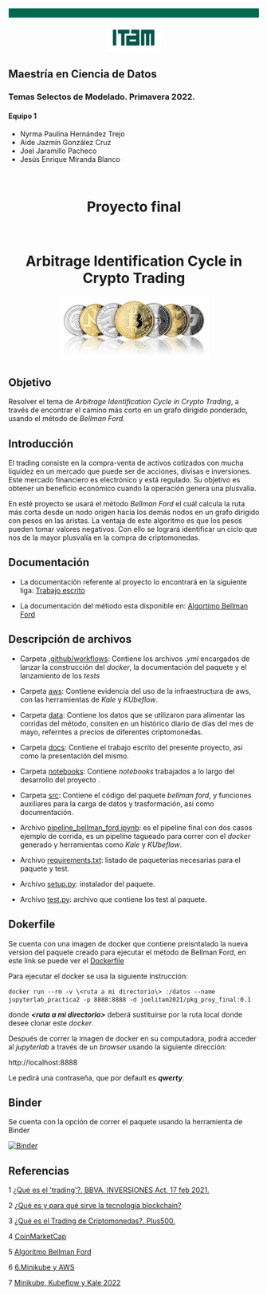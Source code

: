 <p align = "center">
    <img src="img/cinta.png" />
</p>
<p align = "center">
    <img src="img/logo_itam.png" />
</p>

## **Maestría en Ciencia de Datos**
### Temas Selectos de Modelado. Primavera 2022.

#### **Equipo 1** 

- Nyrma Paulina Hernández Trejo
- Aide Jazmín González Cruz
- Joel Jaramillo Pacheco
- Jesús Enrique Miranda Blanco

<br>

<div align="center"><h1>Proyecto final</h1><br><h1>Arbitrage Identification Cycle in Crypto Trading</h1></div>
<p align = "center">
    <img src="img/crypto.png" />
</p>


## Objetivo

Resolver el tema de *Arbitrage Identification Cycle in Crypto Trading*, a través de encontrar  el camino más corto en un grafo dirigido ponderado, usando el método de *Bellman Ford*.

## Introducción

El trading consiste en la compra-venta de activos cotizados con mucha liquidez en un mercado que puede ser de acciones, divisas e inversiones. Este mercado financiero es electrónico y está regulado. Su objetivo es obtener un beneficio económico cuando la operación genera una plusvalía.

En esté proyecto se usará el método *Bellman Ford* el cuál calcula la ruta más corta desde un nodo origen hacia los demás nodos en un grafo dirigido con pesos en las aristas. La ventaja de este algoritmo es que los pesos pueden tomar valores negativos. Con ello se logrará identificar un ciclo que nos de la mayor plusvalía en la compra de criptomonedas.

## Documentación

- La documentación referente al proyecto lo encontrará en la siguiente liga: [Trabajo escrito](https://docs.google.com/document/d/1opfXYOtYeJna6cKLmkjdhPulqXCVLCwB1ScKlEkqVE8/edit#heading=h.35nkun2)


- La documentación del métiodo esta disponible en: [Algortimo Bellman Ford](https://joelitam2021.github.io/Opt_avanzada_proy_final/)



## Descripción de archivos

- Carpeta [.github/workflows](.github/workflows): Contiene los archivos *.yml* encargados de lanzar la construcción del *docker*, la documentación del paquete y el lanzamiento de los *tests*

- Carpeta [aws](aws): Contiene evidencia del uso de la infraestructura de aws, con las herramientas de *Kale* y *KUbeflow*.

- Carpeta [data](data): Contiene los datos que se utilizaron para alimentar las corridas del método, consiten en un histórico diario de días del mes de mayo, referntes a precios de diferentes criptomonedas.

- Carpeta [docs](docs): Contiene el trabajo escrito del presente proyecto, así como la presentación del mismo.

- Carpeta [notebooks](notebooks): Contiene *notebooks* trabajados a lo largo del desarrollo del proyecto .

- Carpeta [src](src): Contiene el código del paquete *bellman ford*, y funciones auxiliares para la carga de datos y trasformación, así como documentación.

- Archivo [pipeline_bellman_ford.ipynb](pipeline_bellman_ford.ipynb): es el pipeline final con dos casos ejemplo de corrida, es un pipeline tagueado para correr con el *docker* generado y herramientas como  *Kale* y *KUbeflow*.

- Archivo [requirements.txt](requirements.txt): listado de paqueterías necesarias para el paquete y test.

- Archivo [setup.py](setup.py): instalador del paquete.

- Archivo [test.py](test.py): archivo que contiene los test al paquete.


## Dokerfile
Se cuenta con una imagen de docker que contiene preisntalado la nueva version del paquete creado para ejecutar el método de Bellman Ford, en este link se puede ver el [Dockerfile](dockerfiles/pkg/Dockerfile)

Para ejecutar el docker se usa la siguiente instrucción:

```
docker run --rm -v \<ruta a mi directorio\> :/datos --name jupyterlab_practica2 -p 8888:8888 -d joelitam2021/pkg_proy_final:0.1
```
donde ***\<ruta a mi directorio\>*** deberá sustituirse por la ruta local donde desee clonar este *docker*.

Después de correr la imagen de docker en su computadora, podrá acceder al *jupyterlab* a través de un *browser* usando la siguiente dirección:

http://localhost:8888

Le pedirá una contraseña, que por default es ***qwerty***.

## Binder

Se cuenta con la opción de correr el paquete usando la herramienta de Binder

[![Binder](https://mybinder.org/badge_logo.svg)](https://mybinder.org/v2/gh/joelitam2021/Opt_avanzada_proy_final/main)


## Referencias

1 [¿Qué es el 'trading'?. BBVA. INVERSIONES Act. 17 feb 2021.](https://www.bbva.com/es/que-es-trading-que-hace-falta-para-operar/)

2 [¿Qué es y para qué sirve la tecnología blockchain?](https://www.solunion.cl/blog/que-es-y-para-que-sirve-la-tecnologia-blockchain/)

3 [¿Qué es el Trading de Criptomonedas?. Plus500.](https://www.plus500.com/es-ES/Trading/CryptoCurrencies/What-Is-Cryptocurrency-Trading~3)

4 [CoinMarketCap](https://coinmarketcap.com/es/all/views/all/)

5 [Algoritmo Bellman Ford](https://www.programiz.com/dsa/bellman-ford-algorithm)

6 [6.Minikube y AWS](https://github.com/ITAM-DS/analisis-numerico-computo-cientifico/wiki/6.Minikube-y-AWS)

7 [Minikube, Kubeflow y Kale 2022](https://www.youtube.com/watch?v=SusT5xQN1ro)

